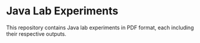# Java Lab Experiments

This repository contains Java lab experiments in PDF format, each including their respective outputs.

